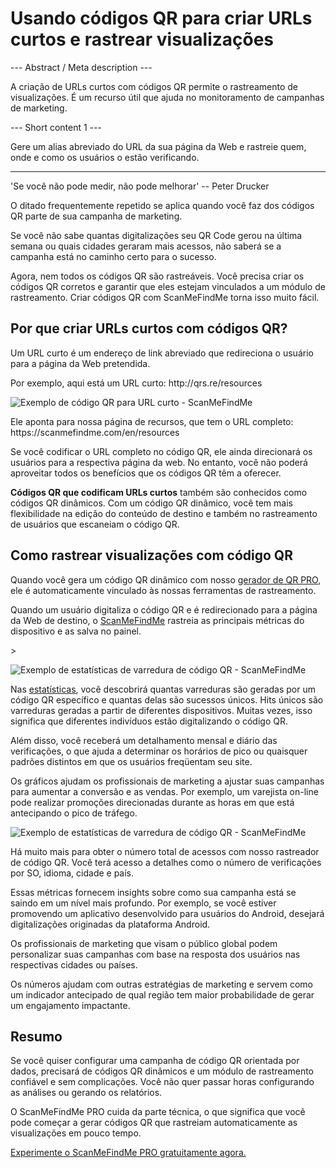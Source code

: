 <h1>Usando códigos QR para criar URLs curtos e rastrear visualizações</h1>

--- Abstract / Meta description ---

A criação de URLs curtos com códigos QR permite o rastreamento de visualizações. É um recurso útil que ajuda no monitoramento de campanhas de marketing.

--- Short content 1 ---

Gere um alias abreviado do URL da sua página da Web e rastreie quem, onde e como os usuários o estão verificando.

----------

<p><span class="font-italic">'Se você não pode medir, não pode melhorar'</span> -- Peter Drucker</p>

<p>O ditado frequentemente repetido se aplica quando você faz dos códigos QR parte de sua campanha de marketing.</p>

<p>Se você não sabe quantas digitalizações seu QR Code gerou na última semana ou quais cidades geraram mais acessos, não saberá se a campanha está no caminho certo para o sucesso.</p>

<p>Agora, nem todos os códigos QR são rastreáveis. Você precisa criar os códigos QR corretos e garantir que eles estejam vinculados a um módulo de rastreamento. Criar códigos QR com ScanMeFindMe torna isso muito fácil. </p>

<h2>Por que criar URLs curtos com códigos QR?</h2>

<p>Um URL curto é um endereço de link abreviado que redireciona o usuário para a página da Web pretendida. </p>

<p>Por exemplo, aqui está um URL curto: <span class="font-italic">http://qrs.re/resources</span></p>

<p class="imageholder">
    <img src="https://media.scanmefindme.com/blog/about_dynamic_url/files/img 1 - qr.png"
        alt="Exemplo de código QR para URL curto - ScanMeFindMe">
</p>

<p>Ele aponta para nossa página de recursos, que tem o URL completo: <span class="font-italic">https://scanmefindme.com/en/resources</span></p>

<p>Se você codificar o URL completo no código QR, ele ainda direcionará os usuários para a respectiva página da web. No entanto, você não poderá aproveitar todos os benefícios que os códigos QR têm a oferecer. </p>

<p><strong>Códigos QR que codificam URLs curtos</strong> também são conhecidos como códigos QR dinâmicos. Com um código QR dinâmico, você tem mais flexibilidade na edição do conteúdo de destino e também no rastreamento de usuários que escaneiam o código QR.</p>

<h2>Como rastrear visualizações com código QR</h2>

<p>Quando você gera um código QR dinâmico com nosso <a href="#pro">gerador de QR PRO</a>, ele é automaticamente vinculado às nossas ferramentas de rastreamento.</p>

<p>Quando um usuário digitaliza o código QR e é redirecionado para a página da Web de destino, o <a href="#static:url">ScanMeFindMe</a> rastreia as principais métricas do dispositivo e as salva no painel.</p> >

<p class="imageholder">
    <img src="https://media.scanmefindme.com/blog/about_dynamic_url/files/img 2 - total scans.png"
        alt="Exemplo de estatísticas de varredura de código QR - ScanMeFindMe">
</p>

<p>Nas <a href="#article:about_statistics" title="Estatísticas de varreduras para códigos QR dinâmicos">estatísticas</a>, você descobrirá quantas varreduras são geradas por um código QR específico e quantas delas são sucessos únicos. Hits únicos são varreduras geradas a partir de diferentes dispositivos. Muitas vezes, isso significa que diferentes indivíduos estão digitalizando o código QR. </p>

<p>Além disso, você receberá um detalhamento mensal e diário das verificações, o que ajuda a determinar os horários de pico ou quaisquer padrões distintos em que os usuários freqüentam seu site. </p>

<p>Os gráficos ajudam os profissionais de marketing a ajustar suas campanhas para aumentar a conversão e as vendas. Por exemplo, um varejista on-line pode realizar promoções direcionadas durante as horas em que está antecipando o pico de tráfego.</p>

<p class="imageholder">
    <img src="https://media.scanmefindme.com/blog/about_dynamic_url/files/img 3 - scans by.png"
        alt="Exemplo de estatísticas de varredura de código QR - ScanMeFindMe">
</p>

<p>Há muito mais para obter o número total de acessos com nosso rastreador de código QR. Você terá acesso a detalhes como o número de verificações por SO, idioma, cidade e país. </p>

<p>Essas métricas fornecem insights sobre como sua campanha está se saindo em um nível mais profundo. Por exemplo, se você estiver promovendo um aplicativo desenvolvido para usuários do Android, desejará digitalizações originadas da plataforma Android. </p>

<p>Os profissionais de marketing que visam o público global podem personalizar suas campanhas com base na resposta dos usuários nas respectivas cidades ou países. </p>

<p>Os números ajudam com outras estratégias de marketing e servem como um indicador antecipado de qual região tem maior probabilidade de gerar um engajamento impactante. </p>

<h2>Resumo</h2>

<p>Se você quiser configurar uma campanha de código QR orientada por dados, precisará de códigos QR dinâmicos e um módulo de rastreamento confiável e sem complicações. Você não quer passar horas configurando as análises ou gerando os relatórios.</p>

<p>O ScanMeFindMe PRO cuida da parte técnica, o que significa que você pode começar a gerar códigos QR que rastreiam automaticamente as visualizações em pouco tempo.</p>

<p><a href="#pro">Experimente o ScanMeFindMe PRO gratuitamente agora.</a></p>
